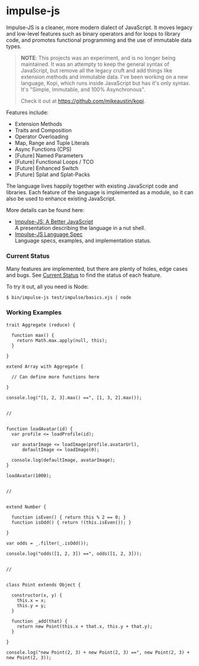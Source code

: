 # impulse-js
Impulse-JS is a cleaner, more modern dialect of JavaScript. It moves legacy and low-level features such as binary operators and for loops to library code, and promotes functional programming and the use of immutable data types.

> **NOTE**: This projects was an experiment, and is no longer being maintained. It was an attempty to keep the general syntax of JavaScript, but remove all the legacy cruft and add things like extension methods and immutable data. I've been working on a new language, Kopi, which runs inside JavaScript but has it's only syntax. It's "Simple, Immutable, and 100% Asynchronous".
> 
> Check it out at https://github.com/mikeaustin/kopi.

Features include:

* Extension Methods
* Traits and Composition
* Operator Overloading
* Map, Range and Tuple Literals
* Async Functions (CPS)
* [Future] Named Parameters
* [Future] Functional Loops / TCO
* [Future] Enhanced Switch
* [Future] Splat and Splat-Packs

The language lives happily together with existing JavaScript code and libraries. Each feature of the language is implemented as a module, so it can also be used to enhance existing JavaScript.

More details can be found here:

* [Impulse-JS: A Better JavaScript](https://docs.google.com/presentation/d/1DAiQf5LDcpC30-V0dS8yE1UuQ-flXBZXLBgHUb7RLdw/edit?usp=sharing)  
  A presentation describing the language in a nut shell.
* [Impulse-JS Language Spec](https://docs.google.com/document/d/1LqEP5ERAjBa1b0iryn88pessVohDyVAPIGgZvMK8IC4/edit?usp=sharing)  
  Language specs, examples, and implementation status.

### Current Status

Many features are implemented, but there are plenty of holes, edge cases and bugs. See [Current Status](https://docs.google.com/document/d/1LqEP5ERAjBa1b0iryn88pessVohDyVAPIGgZvMK8IC4/edit#bookmark=id.dku14xd0594c) to find the status of each feature.

To try it out, all you need is Node:

```$ bin/impulse-js test/impulse/basics.xjs | node```

### Working Examples

```
trait Aggregate (reduce) {

  function max() {
    return Math.max.apply(null, this);
  }

}

extend Array with Aggregate {

  // Can define more functions here

}

console.log("[1, 2, 3].max() ==", [1, 3, 2].max());


//


function loadAvatar(id) {
  var profile <= loadProfile(id);
  
  var avatarImage <= loadImage(profile.avatarUrl),
      defaultImage <= loadImage(0);
  
  console.log(defaultImage, avatarImage);
}

loadAvatar(1000);


//


extend Number {

  function isEven() { return this % 2 == 0; }
  function isOdd() { return !(this.isEven()); }

}

var odds = _.filter(_.isOdd());

console.log("odds([1, 2, 3]) ==", odds([1, 2, 3]));


//


class Point extends Object {

  constructor(x, y) {
    this.x = x;
    this.y = y;
  }

  function _add(that) {
    return new Point(this.x + that.x, this.y + that.y);
  }

}

console.log("new Point(2, 3) + new Point(2, 3) ==", new Point(2, 3) + new Point(2, 3));
```
